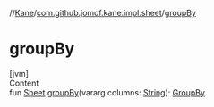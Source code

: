 //[Kane](../index.md)/[com.github.jomof.kane.impl.sheet](index.md)/[groupBy](group-by.md)



# groupBy  
[jvm]  
Content  
fun [Sheet](-sheet/index.md).[groupBy](group-by.md)(vararg columns: [String](https://kotlinlang.org/api/latest/jvm/stdlib/kotlin/-string/index.html)): [GroupBy](-group-by/index.md)  



